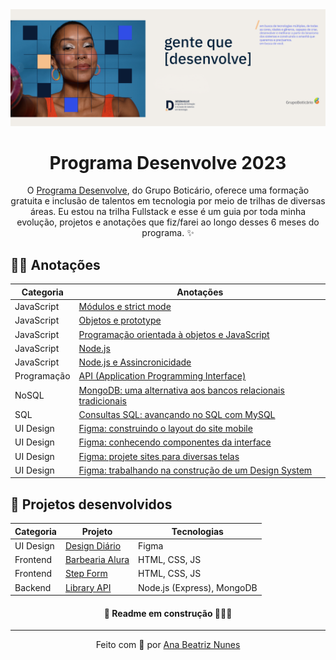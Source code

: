 <a href="https://desenvolve.grupoboticario.com.br/">
  <img src="./assets/programa-desenvolve-banner.png" alt="Programa Desenvolve 2023 pelo Grupo Boticário">
</a>
<h1 align="center">Programa Desenvolve 2023</h1>

<p align="center">
  O <a href="https://desenvolve.grupoboticario.com.br/">Programa Desenvolve</a>,
  do Grupo Boticário, oferece uma formação gratuita e inclusão de talentos em tecnologia por meio de trilhas de diversas áreas. Eu estou na trilha Fullstack e esse é um guia por toda minha evolução, projetos e anotações que fiz/farei ao longo desses 6 meses do programa. ✨
</p>

<!-- <p align="center">
 <a href="#woman_technologist-anotações">Anotações</a> • 
 <a href="#rocket-projetos-desenvolvidos">Projetos desenvolvidos</a>
</p> -->

## :woman_technologist: Anotações

Categoria | Anotações |
| ----------- | ----------- |
| JavaScript | [Módulos e strict mode](https://github.com/ananuness/desenvolve2023/tree/main/notas-de-aula/javascript/modulos-e-strict-mode) |
| JavaScript | [Objetos e prototype](https://github.com/ananuness/desenvolve2023/tree/main/notas-de-aula/javascript/objetos-e-prototype) |
| JavaScript | [Programação orientada à objetos e JavaScript](https://github.com/ananuness/desenvolve2023/tree/main/notas-de-aula/javascript/poo-e-javascript) |
| JavaScript | [Node.js](https://github.com/ananuness/desenvolve2023/tree/main/notas-de-aula/javascript/node) |
| JavaScript | [Node.js e Assincronicidade](https://github.com/ananuness/desenvolve2023/tree/main/notas-de-aula/javascript/node-e-assincronicidade) |
| Programação | [API (Application Programming Interface)](https://github.com/ananuness/desenvolve2023/tree/main/notas-de-aula/api/introducao) |
| NoSQL  | [MongoDB: uma alternativa aos bancos relacionais tradicionais](https://github.com/ananuness/desenvolve2023/tree/main/notas-de-aula/nosql/introducao-ao-mongodb) |
| SQL  | [Consultas SQL: avançando no SQL com MySQL](https://github.com/ananuness/desenvolve2023/tree/main/notas-de-aula/sql/avancando-sql-com-mysql) |
| UI Design | [Figma: construindo o layout do site mobile](https://github.com/ananuness/desenvolve2023/tree/main/notas-de-aula/ui-ux-design/1-construindo-layout-mobile) |
| UI Design | [Figma: conhecendo componentes da interface](https://github.com/ananuness/desenvolve2023/tree/main/notas-de-aula/ui-ux-design/2-conhecendo-componentes) |
| UI Design | [Figma: projete sites para diversas telas](https://github.com/ananuness/desenvolve2023/tree/main/notas-de-aula/ui-ux-design/3-projete-para-diversas-telas) |
| UI Design  | [Figma: trabalhando na construção de um Design System](https://github.com/ananuness/desenvolve2023/tree/main/notas-de-aula/ui-ux-design/4-construindo-design-system) |


## :rocket: Projetos desenvolvidos

| Categoria | Projeto | Tecnologias |
| ----------- | ----------- | ----------- |
| UI Design | [Design Diário](https://www.figma.com/file/zg2upbaEV1TRGgJDryU65e/Design-Di%C3%A1rio?node-id=153%3A4118&t=La2c5fsB6zZbHcf0-1) | Figma |
| Frontend | [Barbearia Alura](https://github.com/ananuness/barbearia-alura) | HTML, CSS, JS |
| Frontend | [Step Form](https://github.com/ananuness/step-form) | HTML, CSS, JS |
| Backend | [Library API](https://github.com/ananuness/library-api) | Node.js (Express), MongoDB |

<h4 align="center">🚧 Readme em construção 👷🏻‍♀️</h4>

<hr>

<p align="center">
  Feito com 🧡 por
  <a align="center" href="https://www.linkedin.com/in/ana-beatriz-nunes/">
    Ana Beatriz Nunes
  </a>
</p>
